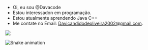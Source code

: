 -  Oi, eu sou @Davacode
-  Estou interessadon em programação.
-  Estou  atualmente aprendendo Java  C++
-  Me contate no Email: Davicandidodeoliveira2002@gmail.com.

<picture>
<source
  srcset="https://github-readme-stats.vercel.app/api?username=Davacode&show_icons=true&theme=dark"
  media="(prefers-color-scheme: dark)"
/>
<source
  srcset="https://github-readme-stats.vercel.app/api?username=Davacode&show_icons=true"
  media="(prefers-color-scheme: light), (prefers-color-scheme: no-preference)"
/>
<img src="https://github-readme-stats.vercel.app/api?username=Davacode&show_icons=true" />
</picture>
<!---
Davacode/Davacode is a ✨ special ✨ repository because its `README.md` (this file) appears on your GitHub profile.
You can click the Preview link to take a look at your changes.
--->



![Snake animation](https://github.com/rafaballerini2/rafaballerini2/blob/output/github-contribution-grid-snake.svg)
